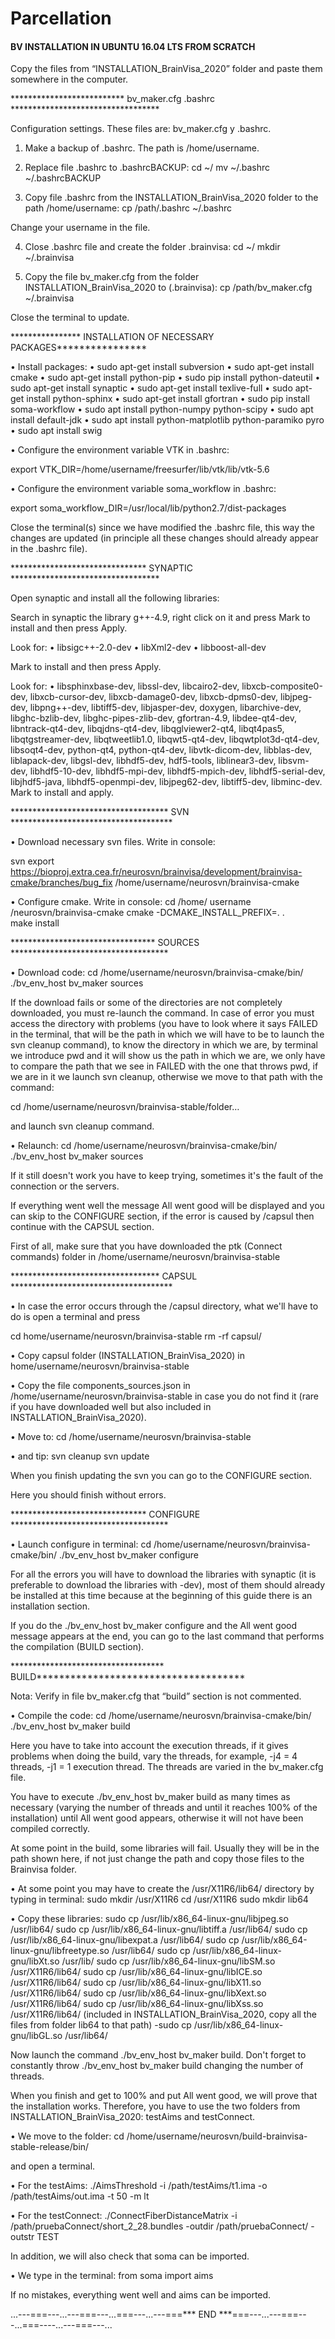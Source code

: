 # Parcellation


#### BV INSTALLATION IN UBUNTU 16.04 LTS FROM SCRATCH


Copy the files from “INSTALLATION_BrainVisa_2020” folder and paste them somewhere in the computer.


************************** bv_maker.cfg .bashrc **********************************

Configuration settings. These files are: bv_maker.cfg y .bashrc.

1. Make a backup of .bashrc. The path is /home/username. 

2. Replace file .bashrc to .bashrcBACKUP:
  cd ~/
  mv ~/.bashrc ~/.bashrcBACKUP

3. Copy file .bashrc from the INSTALLATION_BrainVisa_2020 folder to the path /home/username:
  cp /path/.bashrc ~/.bashrc 

Change your username in the file.

4. Close .bashrc file and create the folder .brainvisa:
  cd ~/
  mkdir ~/.brainvisa

5. Copy the file bv_maker.cfg from the folder INSTALLATION_BrainVisa_2020 to (.brainvisa):
  cp /path/bv_maker.cfg ~/.brainvisa  

Close the terminal to update.


**************** INSTALLATION OF NECESSARY PACKAGES****************

•	Install packages:
 •	sudo apt-get install subversion
 •	sudo apt-get install cmake
 •	sudo apt-get install python-pip
 •	sudo pip install python-dateutil
 •	sudo apt-get install synaptic
 •	sudo apt-get install texlive-full
 •	sudo apt-get install python-sphinx
 •	sudo apt-get install gfortran
 •	sudo pip install soma-workflow
 •	sudo apt install python-numpy python-scipy
 •	sudo apt install default-jdk
 •	sudo apt install python-matplotlib python-paramiko pyro
 •	sudo apt install swig


•	Configure the environment variable VTK in .bashrc: 

  export VTK_DIR=/home/username/freesurfer/lib/vtk/lib/vtk-5.6  

•	Configure the environment variable soma_workflow in .bashrc:

  export soma_workflow_DIR=/usr/local/lib/python2.7/dist-packages

Close the terminal(s) since we have modified the .bashrc file, this way the changes are updated (in principle all these changes should already appear in the .bashrc file).


******************************* SYNAPTIC **********************************

Open synaptic and install all the following libraries:

Search in synaptic the library g++-4.9, right click on it and press Mark to install and then press Apply.

Look for:
•	libsigc++-2.0-dev
•	libXml2-dev 
•	libboost-all-dev

Mark to install and then press Apply.

Look for:
•	libsphinxbase-dev, libssl-dev, libcairo2-dev, libxcb-composite0-dev, libxcb-cursor-dev, libxcb-damage0-dev, libxcb-dpms0-dev, libjpeg-dev, libpng++-dev, libtiff5-dev, libjasper-dev, doxygen, libarchive-dev, libghc-bzlib-dev, libghc-pipes-zlib-dev, gfortran-4.9, libdee-qt4-dev, libntrack-qt4-dev, libqjdns-qt4-dev, libqglviewer2-qt4, libqt4pas5, libqtgstreamer-dev, libqtweetlib1.0, libqwt5-qt4-dev, libqwtplot3d-qt4-dev, libsoqt4-dev, python-qt4, python-qt4-dev, libvtk-dicom-dev, libblas-dev, liblapack-dev, libgsl-dev, libhdf5-dev, hdf5-tools, liblinear3-dev, libsvm-dev, libhdf5-10-dev, libhdf5-mpi-dev,  libhdf5-mpich-dev, libhdf5-serial-dev, libjhdf5-java, libhdf5-openmpi-dev, libjpeg62-dev, libtiff5-dev, libminc-dev.   Mark to install and apply.


************************************ SVN *************************************

•	Download necessary svn files. Write in console:

svn export https://bioproj.extra.cea.fr/neurosvn/brainvisa/development/brainvisa-cmake/branches/bug_fix /home/username/neurosvn/brainvisa-cmake

•	Configure cmake. Write in console:
  cd /home/ username /neurosvn/brainvisa-cmake
  cmake -DCMAKE_INSTALL_PREFIX=. .         
  make install


********************************* SOURCES ************************************

•	Download code:
  cd /home/username/neurosvn/brainvisa-cmake/bin/
  ./bv_env_host bv_maker sources

If the download fails or some of the directories are not completely downloaded, you must re-launch the command. In case of error you must access the directory with problems (you have to look where it says FAILED in the terminal, that will be the path in which we will have to be to launch the svn cleanup command), to know the directory in which we are, by terminal we introduce pwd and it will show us the path in which we are, we only have to compare the path that we see in FAILED with the one that throws pwd, if we are in it we launch svn cleanup, otherwise we move to that path with the command:

  cd /home/username/neurosvn/brainvisa-stable/folder…

and launch svn cleanup command.

•	Relaunch:
  cd /home/username/neurosvn/brainvisa-cmake/bin/
  ./bv_env_host bv_maker sources

If it still doesn't work you have to keep trying, sometimes it's the fault of the connection or the servers.

If everything went well the message All went good will be displayed and you can skip to the CONFIGURE section, if the error is caused by /capsul then continue with the CAPSUL section.

First of all, make sure that you have downloaded the ptk (Connect commands) folder in /home/username/neurosvn/brainvisa-stable


********************************** CAPSUL *************************************

•	In case the error occurs through the /capsul directory, what we'll have to do is open a terminal and press

  cd home/username/neurosvn/brainvisa-stable
  rm -rf capsul/

•	Copy capsul folder (INSTALLATION_BrainVisa_2020) in home/username/neurosvn/brainvisa-stable

•	Copy the  file components_sources.json in /home/username/neurosvn/brainvisa-stable in case you do not find it (rare if you have downloaded well but also included in INSTALLATION_BrainVisa_2020).


•	Move to:
  cd /home/username/neurosvn/brainvisa-stable 

•	and tip:
  svn cleanup
  svn update

When you finish updating the svn you can go to the CONFIGURE section.

Here you should finish without errors.


******************************* CONFIGURE ************************************

•	Launch configure in terminal:
  cd /home/username/neurosvn/brainvisa-cmake/bin/
  ./bv_env_host bv_maker configure

For all the errors you will have to download the libraries with synaptic (it is preferable to download the libraries with -dev), most of them should already be installed at this time because at the beginning of this guide there is an installation section.

If you do the ./bv_env_host bv_maker configure and the All went good message appears at the end, you can go to the last command that performs the compilation (BUILD section).


*********************************** BUILD*************************************

Nota: Verify in file bv_maker.cfg that “build” section is not commented.

•	Compile the code:
  cd /home/username/neurosvn/brainvisa-cmake/bin/
  ./bv_env_host bv_maker build

Here you have to take into account the execution threads, if it gives problems when doing the build, vary the threads, for example, -j4 = 4 threads, -j1 = 1 execution thread. The threads are varied in the bv_maker.cfg file.

You have to execute ./bv_env_host bv_maker build as many times as necessary (varying the number of threads and until it reaches 100% of the installation) until All went good appears, otherwise it will not have been compiled correctly. 

At some point in the build, some libraries will fail. Usually they will be in the path shown here, if not just change the path and copy those files to the Brainvisa folder.

•	At some point you may have to create the /usr/X11R6/lib64/ directory by typing in terminal:
  sudo mkdir /usr/X11R6
  cd /usr/X11R6
  sudo mkdir lib64

•	Copy these libraries:
  sudo cp /usr/lib/x86_64-linux-gnu/libjpeg.so /usr/lib64/
  sudo cp /usr/lib/x86_64-linux-gnu/libtiff.a /usr/lib64/
  sudo cp /usr/lib/x86_64-linux-gnu/libexpat.a /usr/lib64/
  sudo cp /usr/lib/x86_64-linux-gnu/libfreetype.so /usr/lib64/
  sudo cp /usr/lib/x86_64-linux-gnu/libXt.so /usr/lib/
  sudo cp /usr/lib/x86_64-linux-gnu/libSM.so /usr/X11R6/lib64/
  sudo cp /usr/lib/x86_64-linux-gnu/libICE.so /usr/X11R6/lib64/
  sudo cp /usr/lib/x86_64-linux-gnu/libX11.so /usr/X11R6/lib64/
  sudo cp /usr/lib/x86_64-linux-gnu/libXext.so /usr/X11R6/lib64/
  sudo cp /usr/lib/x86_64-linux-gnu/libXss.so /usr/X11R6/lib64/   (included in INSTALLATION_BrainVisa_2020, copy all the files from folder lib64 to that path)
  -sudo cp /usr/lib/x86_64-linux-gnu/libGL.so /usr/lib64/

Now launch the command ./bv_env_host bv_maker build. Don't forget to constantly throw ./bv_env_host bv_maker build changing the number of threads.

When you finish and get to 100% and put All went good, we will prove that the installation works. Therefore, you have to use the two folders from INSTALLATION_BrainVisa_2020: testAims and testConnect.

•	We move to the folder:
  cd /home/username/neurosvn/build-brainvisa-stable-release/bin/

and open a terminal.

•	For the testAims:
  ./AimsThreshold -i /path/testAims/t1.ima -o /path/testAims/out.ima -t 50 -m lt

•	For the testConnect:
  ./ConnectFiberDistanceMatrix -i /path/pruebaConnect/short_2_28.bundles -outdir /path/pruebaConnect/ -outstr TEST

In addition, we will also check that soma can be imported.

•	We type in the terminal:
  from soma import aims

If no mistakes, everything went well and aims can be imported.


...---===---...---===---...===---...---===*** END ***===---...---===---...===----...---===---...









